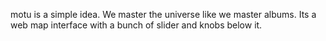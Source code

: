 motu is a simple idea. We master the universe like we master albums. Its a web map interface with a bunch of slider and knobs below it. 
